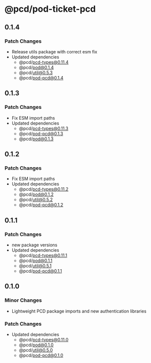 # @pcd/pod-ticket-pcd

## 0.1.4

### Patch Changes

- Release utils package with correct esm fix
- Updated dependencies
  - @pcd/pcd-types@0.11.4
  - @pcd/pod@0.1.4
  - @pcd/util@0.5.3
  - @pcd/pod-pcd@0.1.4

## 0.1.3

### Patch Changes

- Fix ESM import paths
- Updated dependencies
  - @pcd/pcd-types@0.11.3
  - @pcd/pod-pcd@0.1.3
  - @pcd/pod@0.1.3

## 0.1.2

### Patch Changes

- Fix ESM import paths
- Updated dependencies
  - @pcd/pcd-types@0.11.2
  - @pcd/pod@0.1.2
  - @pcd/util@0.5.2
  - @pcd/pod-pcd@0.1.2

## 0.1.1

### Patch Changes

- new package versions
- Updated dependencies
  - @pcd/pcd-types@0.11.1
  - @pcd/pod@0.1.1
  - @pcd/util@0.5.1
  - @pcd/pod-pcd@0.1.1

## 0.1.0

### Minor Changes

- Lightweight PCD package imports and new authentication libraries

### Patch Changes

- Updated dependencies
  - @pcd/pcd-types@0.11.0
  - @pcd/pod@0.1.0
  - @pcd/util@0.5.0
  - @pcd/pod-pcd@0.1.0
